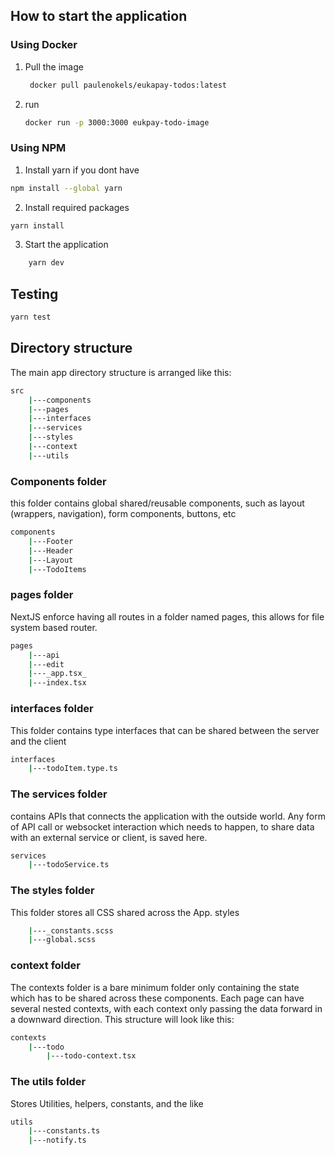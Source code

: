 ## How to start the application

### Using Docker
1. Pull the image 
    ``` bash
     docker pull paulenokels/eukapay-todos:latest
    ```
2. run 
    ```bash 
    docker run -p 3000:3000 eukpay-todo-image
    ```

### Using NPM
1. Install yarn if you dont have
```bash
npm install --global yarn
```

2. Install required packages
```bash
yarn install
```

3. Start the application
```bash
    yarn dev
```

## Testing
```bash
yarn test
```

## Directory structure
The main app directory structure is arranged like this:
```bash
src
    |---components
    |---pages
    |---interfaces
    |---services
    |---styles
    |---context
    |---utils
```

### Components folder
this folder contains global shared/reusable components, such as layout (wrappers, navigation), form components, buttons, etc
```bash
components
    |---Footer
    |---Header
    |---Layout
    |---TodoItems
```

### pages folder
NextJS enforce having all routes in a folder named pages, this allows for file system based router. 
```bash
pages
    |---api
    |---edit
    |---_app.tsx_
    |---index.tsx
```


### interfaces folder
This folder contains type interfaces that can be shared between the server and the client
```bash
interfaces
    |---todoItem.type.ts
```

### The services folder
contains APIs that connects the application with the outside world. Any form of API call or websocket interaction which needs to happen, to share data with an external service or client, is saved here.
```bash
services
    |---todoService.ts
```
### The styles folder
This folder stores all CSS shared across the App.
styles
```bash
    |---_constants.scss
    |---global.scss
```

### context folder
The contexts folder is a bare minimum folder only containing the state which has to be shared across these components. Each page can have several nested contexts, with each context only passing the data forward in a downward direction.  This structure will look like this:
```bash
contexts
    |---todo
        |---todo-context.tsx 
```

### The utils folder
Stores Utilities, helpers, constants, and the like
```bash
utils
    |---constants.ts
    |---notify.ts
```